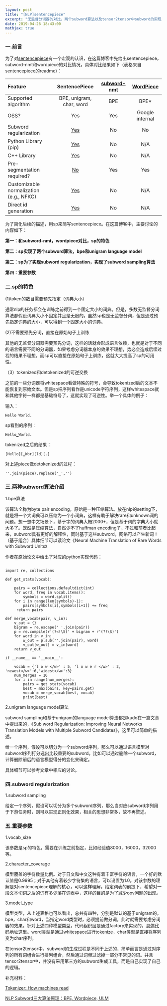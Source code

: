 ```yaml
---
layout: post
title: "[NLP]sentencepiece"
excerpt: "无监督分词器的对比，两个subword算法以及tensor2tensor中subword的实现思路，以及讨论一些subword regularization的东西，其中sentencepiece中某些部分的理解需要去读源代码中的注释才行。"
date: 2019-04-26 18:43:00
mathjax: true
---
```


<script type="text/javascript" src="http://cdn.mathjax.org/mathjax/latest/MathJax.js?config=default"></script>

### 一.前言

为了对[sentencepiece](https://github.com/google/sentencepiece)有一个宏观的认识，在这篇博客中先给出sentencepiece，subword-nmt和wordpiece的对比情况，具体对比结果如下（表格来自sentencepiece的readme）：

|Feature|SentencePiece|[subword-nmt](https://github.com/rsennrich/subword-nmt)|[WordPiece](https://arxiv.org/pdf/1609.08144.pdf)|
|:---|:---:|:---:|:---:|
|Supported algorithm|BPE, unigram, char, word|BPE|BPE*|
|OSS?|Yes|Yes|Google internal|
|Subword regularization|[Yes](#subword-regularization)|No|No|
|Python Library (pip)|[Yes](python/README.md)|No|N/A|
|C++ Library|[Yes](doc/api.md)|No|N/A|
|Pre-segmentation required?|[No](#whitespace-is-treated-as-a-basic-symbol)|Yes|Yes|
|Customizable normalization (e.g., NFKC)|[Yes](doc/normalization.md)|No|N/A|
|Direct id generation|[Yes](#end-to-end-example)|No|N/A|

为了简化后续的描述，用sp来简写sentencepiece。在这篇博客中，主要讨论的内容如下：

**第一：和subword-nmt，wordpiece对比，sp的特色**

**第二：sp实现了两个subword算法，bpe和unigram language model**

**第二：sp为了实现subword regularization，实现了subword sampling算法**

**第四：重要参数**

### 二.sp的特色

(1)token的数目需要预先指定（词典大小）

通常nlp的任务都会在训练之前得到一个固定大小的词典。但是，多数无监督分词算法都假设词典大小不固定并且是无限的。虽然sp也是无监督分词，但是通过预先指定词典的大小，可以得到一个固定大小的词典。

(2)不需要预先分词，直接在原始句子上训练

其他的无监督分词器需要预先分词，这样的话就会形成语言依赖，也就是对于不同的语言需要不同的分词器，如果考虑分词器本身的效果不理想，势必会造成后续过程的结果不理想。而sp可以直接在原始句子上训练，这就大大提高了sp的可用性。

（3）tokenized和detokenized的可逆交换

之前的一些分词器将whitespace看做特殊的符号，会导致tokenized后的文本不能恢复到原始文本。但是sp把序列看作是unicode字符序列，这样whitespace就和其他字符一样都是基础符号了，这就实现了可逆性。举一个具体的例子：

输入：

	Hello World.

sp看到的序列：

	Hello▁World.

tokenized之后的结果：

	[Hello][▁Wor][ld][.]

对上述piece做detokenized的过程：

	''.join(piece).replace('_','')

### 三.两种subword算法介绍

1.bpe算法

该算法全称为byte pair encoding，原始是一种压缩算法。放在nlp的setting下，就是将一个大词典可以压缩为一个小词典，这样有助于解决rare和unknown词的问题。想一想中文场景下，基于字的词典大概2000+，但是基于词的字典大小就大多了。既然是压缩算法，自然少不了huffman encoding了，不过和前者比起来，subword具有更好的解释性，同时基于这些subword，网络可以产生新词！（基于组合）具体细节可以读论文《Neural Machine Translation of Rare Words with Subword Units》

作者在原始论文中给出了对应的python实现代码：

```

import re, collections

def get_stats(vocab):

	pairs = collections.defaultdict(int)
	for word, freq in vocab.items():
		symbols = word.split()
	for i in range(len(symbols)-1):
		pairs[symbols[i],symbols[i+1]] += freq
	 return pairs

def merge_vocab(pair, v_in):
	v_out = {}
	bigram = re.escape(' '.join(pair))
	p = re.compile(r'(?<!\S)' + bigram + r'(?!\S)')
	for word in v_in:
   		w_out = p.sub(''.join(pair), word)
		v_out[w_out] = v_in[word]
	return v_out
	
if __name__ == '__main__':

	vocab = {'l o w </w>' : 5, 'l o w e r </w>' : 2, 'newest</w>':6,'widest</w>':3}
	num_merges = 10
	for i in range(num_merges):
		pairs = get_stats(vocab)
		best = max(pairs, key=pairs.get)
		vocab = merge_vocab(best, vocab)
		print(best)

```

2.unigram language model算法

subword sampling和基于unigram的language model算法都是kudo在一篇文章中提出来的，《Sub word Regularization: Improving Neural Networks Translation Models with Multiple Subword Candidates》，这里可以简单的描述。

给一个序列，假设可以切分为一个subword序列，那么可以通过语言模型对subword序列打分选出比较重要的subword。比如可以通过删除一个subword，计算删除前后的语言模型得分的变化来确定。

具体细节可以参考文章中相应的讨论。

### 四.subword regularization

1.subword sampling

给定一个序列，假设可以切分为多个subword序列，那么当对应subword序列用于下游任务时，则可以实现正则化效果，相关的思想非常多，故不再赘述。


### 五.重要参数

1.vocab\_size

该参数是sp的特色，需要在训练之前指定，比如经验值8000，16000，32000等。

2.character\_coverage

模型覆盖的字符数量比例。对于日文和中文这种有着丰富字符的语言，一个好的默认值是0.9995；对于其他有着较少字符集的语言，可以设置为1.0。对该参数的理解是对sentencepiece理解的核心，可以这样理解，给定词表的前提下，希望对一段文本切词之后的词有多少落在词表中，这样的目的是为了减少oov问题的出现。

3.model\_type

模型类型，从上述表格也可以看出，总共有四种，分别是默认的基于unigram的，bpe，char和word，当指定word类型时，必须提前做分词，此时就需要考虑分词器的效果。针对上述四种模型类型，代码组织层是通过factory来实现的，[具体代码地址这里](https://github.com/google/sentencepiece/tree/master/src)。word类型是通过whitespace进行tokenize，char类型是直接将序列变为char序列。

在tensor2tensor中，subword的生成过程是不同于上述的，简单而言是通过对序列的所有词组合进行排列组合，然后通过词频过滤掉一部分不常见的词。并且tensor2tensor中，并没有采用第三方的subword生成工具，而是自己实现了自己的逻辑。

补充材料：

[Tokenizer: How machines read](https://blog.floydhub.com/tokenization-nlp/)
	
[NLP Subword三大算法原理：BPE, Wordpiece, ULM](https://mp.weixin.qq.com/s?__biz=MzIwNzc2NTk0NQ==&mid=2247485705&idx=2&sn=383b7ca2db3b3a635b26de835f3661ea&chksm=970c21dfa07ba8c95513bfbe8c9041d64a1ebfddece4bb8409289565c92504288447e7e2616c&mpshare=1&scene=23&srcid=0425Vgrv7zQo3ryUJ5iIkRzm&sharer_sharetime=1587800482089&sharer_shareid=0e8353dcb5f53b85da8e0afe73a0021b%23rd)




























